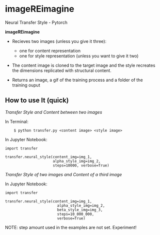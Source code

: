 # imageREimagine
Neural Transfer Style - Pytorch


**imageREimagine** 
- Recieves two images (unless you give it three):
    - one for content representation
    - one for style representation (unless you want to give it two)
- The content image is cloned to the target image and the style recreates the dimensions replicated with structural content.

- Returns an image, a gif of the training process and a folder of the training ouput  

## How to use It (quick)

*Transfer Style and Content between two images*

In Terminal: 

        $ python transfer.py <content image> <style image>

In Jupyter Notebook:
    
    import transfer

    transfer.neural_style(content_img=img_1, 
                          alpha_style_img=img_2,  
                          steps=10000, verbose=True)


*Transfer Style of two images and Content of a third image*

In Jupyter Notebook: 

    import transfer

    transfer.neural_style(content_img=img_1,
                            alpha_style_img=img_2,
                            beta_style_img=img_3,
                            steps=10_000_000,
                            verbose=True)


NOTE: step amount used in the examples are not set. Experiment!